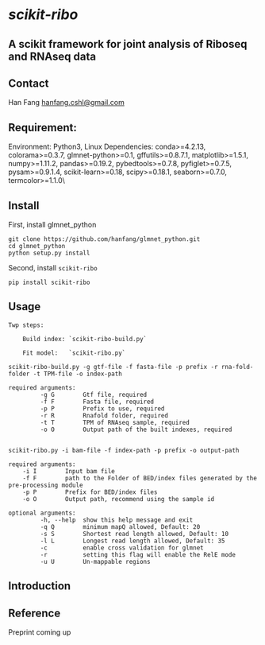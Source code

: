 # *scikit-ribo* 

A scikit framework for joint analysis of Riboseq and RNAseq data
--------

## Contact

Han Fang
hanfang.cshl@gmail.com

## Requirement: 
Environment: Python3, Linux
Dependencies:
conda>=4.2.13, colorama>=0.3.7, glmnet-python>=0.1, gffutils>=0.8.7.1, matplotlib>=1.5.1, numpy>=1.11.2, pandas>=0.19.2, pybedtools>=0.7.8, pyfiglet>=0.7.5, pysam>=0.9.1.4, scikit-learn>=0.18, scipy>=0.18.1, seaborn>=0.7.0, termcolor>=1.1.0\

## Install

First, install glmnet_python

    git clone https://github.com/hanfang/glmnet_python.git
    cd glmnet_python
    python setup.py install

Second, install `scikit-ribo`
    
    pip install scikit-ribo

## Usage
    Twp steps:

    	Build index: `scikit-ribo-build.py`

    	Fit model:   `scikit-ribo.py`

    scikit-ribo-build.py -g gtf-file -f fasta-file -p prefix -r rna-fold-folder -t TPM-file -o index-path

    required arguments:
    	     -g G        Gtf file, required
    	     -f F        Fasta file, required
    	     -p P        Prefix to use, required
    	     -r R        Rnafold folder, required
    	     -t T        TPM of RNAseq sample, required
    	     -o O        Output path of the built indexes, required
    
    
    scikit-ribo.py -i bam-file -f index-path -p prefix -o output-path

    required arguments:
        -i I        Input bam file
    	-f F        path to the Folder of BED/index files generated by the pre-processing module
    	-p P        Prefix for BED/index files
    	-o O        Output path, recommend using the sample id

    optional arguments:    
    	     -h, --help  show this help message and exit
    	     -q Q        minimum mapQ allowed, Default: 20
    	     -s S        Shortest read length allowed, Default: 10
    	     -l L        Longest read length allowed, Default: 35
    	     -c          enable cross validation for glmnet
    	     -r          setting this flag will enable the RelE mode
    	     -u U        Un-mappable regions

## Introduction

## Reference

Preprint coming up